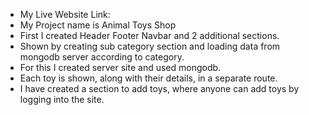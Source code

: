 * My Live Website Link: 
* My Project name is Animal Toys Shop
* First I created Header Footer Navbar and 2 additional sections.
* Shown by creating sub category section and loading data from mongodb server according to category.
* For this I created server site and used mongodb.
* Each toy is shown, along with their details, in a separate route.
* I have created a section to add toys, where anyone can add toys by logging into the site.